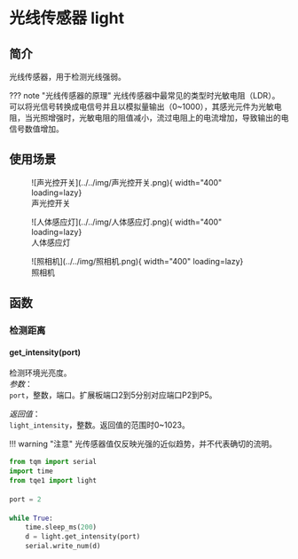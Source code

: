 # 光线传感器 light

## 简介

光线传感器，用于检测光线强弱。

??? note "光线传感器的原理"
    光线传感器中最常见的类型时光敏电阻（LDR）。<br>
    可以将光信号转换成电信号并且以模拟量输出（0~1000），其感光元件为光敏电阻，当光照增强时，光敏电阻的阻值减小，流过电阻上的电流增加，导致输出的电信号数值增加。

## 使用场景
<figure markdown>
  ![声光控开关](../../img/声光控开关.png){ width="400" loading=lazy}
  <figcaption>声光控开关</figcaption>
</figure>
<figure markdown>
  ![人体感应灯](../../img/人体感应灯.png){ width="400" loading=lazy}
  <figcaption>人体感应灯</figcaption>
</figure>
<figure markdown>
  ![照相机](../../img/照相机.png){ width="400" loading=lazy}
  <figcaption>照相机</figcaption>
</figure>

## 函数

### 检测距离

#### get_intensity(port)

检测环境光亮度。<br>
*参数*：<br>
`port`，整数，端口。扩展板端口2到5分别对应端口P2到P5。</br>

*返回值*：<br>
`light_intensity`，整数。返回值的范围时0~1023。

!!! warning "注意"
    光传感器值仅反映光强的近似趋势，并不代表确切的流明。

```py title="ultrasonicDistance.py" linenums="1" hl_lines="3 9"
from tqm import serial
import time
from tqe1 import light

port = 2

while True:
    time.sleep_ms(200)
    d = light.get_intensity(port)
    serial.write_num(d)

```
